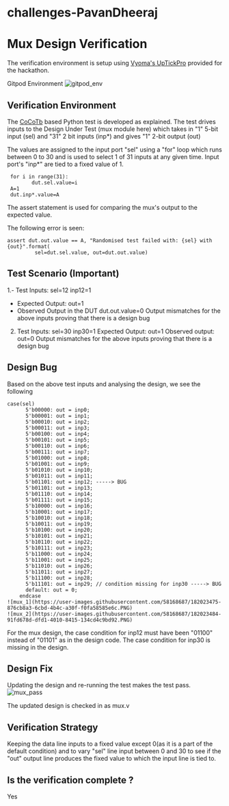 # challenges-PavanDheeraj
# Mux Design Verification

The verification environment is setup using [Vyoma's UpTickPro](https://vyomasystems.com) provided for the hackathon.

Gitpod Environment
![gitpod_env](https://user-images.githubusercontent.com/58168687/182022642-e18b2bdf-945e-49f4-8eda-034c0c2012eb.PNG)

## Verification Environment

The [CoCoTb](https://www.cocotb.org/) based Python test is developed as explained. The test drives inputs to the Design Under Test (mux module here) which takes in "1" 5-bit input (sel) and "31" 2 bit inputs (inp*) and gives "1" 2-bit output (out)

The values are assigned to the input port "sel" using a "for" loop which runs between 0 to 30 and is used to select 1 of 31 inputs at any given time.
Input port's "inp*" are tied to a fixed value of 1. 
```
 for i in range(31):
        dut.sel.value=i
 A=1
 dut.inp*.value=A
```

The assert statement is used for comparing the mux's output to the expected value.

The following error is seen:
```
assert dut.out.value == A, "Randomised test failed with: {sel} with {out}".format(
         sel=dut.sel.value, out=dut.out.value)

```
## Test Scenario **(Important)**
1.- Test Inputs: sel=12 inp12=1
  - Expected Output: out=1
  - Observed Output in the DUT dut.out.value=0
  Output mismatches for the above inputs proving that there is a design bug

2. Test Inputs: sel=30 inp30=1
   Expected Output: out=1
   Observed output: out=0
   Output mismatches for the above inputs proving that there is a design bug

## Design Bug
Based on the above test inputs and analysing the design, we see the following
```
case(sel)
      5'b00000: out = inp0;  
      5'b00001: out = inp1;  
      5'b00010: out = inp2;  
      5'b00011: out = inp3;  
      5'b00100: out = inp4;  
      5'b00101: out = inp5;  
      5'b00110: out = inp6;  
      5'b00111: out = inp7;  
      5'b01000: out = inp8;  
      5'b01001: out = inp9;  
      5'b01010: out = inp10;
      5'b01011: out = inp11;
      5'b01101: out = inp12; -----> BUG
      5'b01101: out = inp13;
      5'b01110: out = inp14;
      5'b01111: out = inp15;
      5'b10000: out = inp16;
      5'b10001: out = inp17;
      5'b10010: out = inp18;
      5'b10011: out = inp19;
      5'b10100: out = inp20;
      5'b10101: out = inp21;
      5'b10110: out = inp22;
      5'b10111: out = inp23;
      5'b11000: out = inp24;
      5'b11001: out = inp25;
      5'b11010: out = inp26;
      5'b11011: out = inp27;
      5'b11100: out = inp28;
      5'b11101: out = inp29; // condition missing for inp30 -----> BUG
      default: out = 0;
    endcase
![mux_1](https://user-images.githubusercontent.com/58168687/182023475-876cb8a3-6cbd-4b4c-a30f-f0fa58585e6c.PNG)
![mux_2](https://user-images.githubusercontent.com/58168687/182023484-91fd678d-dfd1-4010-8415-134cd4c9bd92.PNG)
```
For the mux design, the case condition for inp12 must have been "01100" instead of "01101" as in the design code.
The case condition for inp30 is missing in the design.

## Design Fix
Updating the design and re-running the test makes the test pass.
![mux_pass](https://user-images.githubusercontent.com/58168687/182023508-31118159-7c80-46d0-adba-14175104faca.PNG)

The updated design is checked in as mux.v

## Verification Strategy
Keeping the data line inputs to a fixed value except 0(as it is a part of the default condition) and to vary "sel" line input between 0 and 30 to see 
if the "out" output line produces the fixed value to which the input line is tied to.

## Is the verification complete ?
Yes
